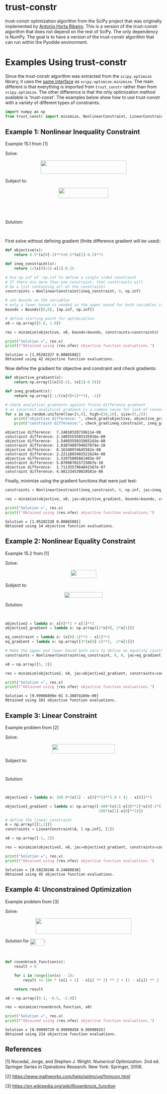 # trust-constr

trust-constr optimization algorithm from the SciPy project that was originally implemented by [Antonio Horta Ribeiro](https://github.com/antonior92). This is a version of the trust-constr algorithm that does not depend on the rest of SciPy. The only dependency is NumPy. The goal is to have a version of the trust-constr algorithm that can run within the Pyodide environment.

# Examples Using trust-constr

Since the trust-constr algorithm was extracted from the `scipy.optimize` library, it uses the [same interface](https://docs.scipy.org/doc/scipy/reference/generated/scipy.optimize.minimize.html#scipy.optimize.minimize) as `scipy.optimize.minimize`. The main different is that everything is imported from `trust_constr` rather than from `scipy.optimize`. The other difference is that the only optimization method available is 'trust-const'. The examples below show how to use trust-constr with a variety of different types of constraints.


```python
import numpy as np
from trust_constr import minimize, NonlinearConstraint, LinearConstraint, Bounds, check_grad
```

## Example 1: Nonlinear Inequality Constraint
Example 15.1 from [1]

Solve:
<p align="center"><img src="svgs/28fdfb7a1d96af9198fc716e27c095ae.svg?invert_in_darkmode" align=middle width=276.69084134999997pt height=42.80407395pt/></p>
Subject to:
<p align="center"><img src="svgs/fdf4422614269144ef7f80731ca33e4a.svg?invert_in_darkmode" align=middle width=159.27210584999997pt height=32.990165999999995pt/></p>
<p align="center"><img src="svgs/565e576a78a7b581fe3c9ecf27b229d3.svg?invert_in_darkmode" align=middle width=39.5318286pt height=12.82874835pt/></p>
<p align="center"><img src="svgs/565e576a78a7b581fe3c9ecf27b229d3.svg?invert_in_darkmode" align=middle width=39.5318286pt height=12.82874835pt/></p>

Solution: <p align="center"><img src="svgs/babd0d08a2217bc8ce1f60222e098e93.svg?invert_in_darkmode" align=middle width=155.03058119999997pt height=16.438356pt/></p>


First solve without defining gradient (finite difference gradient will be used):


```python
def objective(x):
    return 0.5*(x[0]-2)**2+0.5*(x[1]-0.5)**2

def ineq_constraint(x):
    return 1/(x[0]+1)-x[1]-0.25

# Use np.inf of -np.inf to define a single sided constraint
# If there are more than one constraint, that constraints will 
# be a list containing all of the constraints
constraints = NonlinearConstraint(ineq_constraint, 0, np.inf)

# set bounds on the variables
# only a lower bound is needed so the upper bound for both variables is set to np.inf
bounds = Bounds([0,0], [np.inf, np.inf])

# define starting point for optimization
x0 = np.array([5.0, 1.0])

res = minimize(objective, x0, bounds=bounds, constraints=constraints)

print("Solution =", res.x)
print(f"Obtained using {res.nfev} objective function evaluations.")
```

    Solution = [1.95282327 0.08865882]
    Obtained using 42 objective function evaluations.


Now define the gradient for objective and constraint and check gradients:


```python
def objective_gradient(x):
    return np.array([(x[0]-2), (x[1]-0.5)])

def ineq_gradient(x):
    return np.array([-1/((x[0]+1)**2), -1])

# check analytical gradients against finite difference gradient
# an incorrect analytical gradient is a common cause for lack of convergence to a true minimum
for x in np.random.uniform(low=[0,0], high=[10,10], size=(5,2)):
    print("objective difference: ", check_grad(objective, objective_gradient, x))
    print("constraint difference:", check_grad(ineq_constraint, ineq_gradient, x))


```

    objective difference:  7.24810320719611e-08
    constraint difference: 2.1805555505335916e-08
    objective difference:  1.5409355031965243e-08
    constraint difference: 1.8387489794657874e-10
    objective difference:  8.16340974645582e-08
    constraint difference: 2.2211865402521624e-08
    objective difference:  1.51975085661403e-07
    constraint difference: 5.070987015715067e-10
    objective difference:  1.7113557964841567e-07
    constraint difference: 4.981334539820581e-08


Finally, minimize using the gradient functions that were just test:


```python
constraints = NonlinearConstraint(ineq_constraint, 0, np.inf, jac=ineq_gradient)

res = minimize(objective, x0, jac=objective_gradient, bounds=bounds, constraints=constraints)

print("Solution =", res.x)
print(f"Obtained using {res.nfev} objective function evaluations.")
```

    Solution = [1.95282328 0.08865881]
    Obtained using 14 objective function evaluations.


## Example 2: Nonlinear Equality Constraint
Example 15.2 from [1]

Solve:

<p align="center"><img src="svgs/2fee2fcbc6493f2dfed3044b1532bbbe.svg?invert_in_darkmode" align=middle width=82.19939475pt height=26.303252249999996pt/></p>

Subject to:

<p align="center"><img src="svgs/3bedd9434e5c8c145c46787c6cd9af74.svg?invert_in_darkmode" align=middle width=124.1169798pt height=18.312383099999998pt/></p>

Solution:
<p align="center"><img src="svgs/6e7b6b6a241ed9fb63a931886262f6a4.svg?invert_in_darkmode" align=middle width=96.58287705pt height=16.438356pt/></p>




```python
objective2 = lambda x: x[0]**2 + x[1]**2
objective2_gradient = lambda x: np.array([2*x[0], 2*x[1]])

eq_constraint = lambda x: (x[0]-1)**3 - x[1]**2
eq_gradient = lambda x: np.array([3*(x[0]-1)**2, -2*x[1]]) 

# Make the upper and lower bound both zero to define an equality constraint
constraints = NonlinearConstraint(eq_constraint, 0, 0, jac=eq_gradient) 

x0 = np.array([5, 2])

res = minimize(objective2, x0, jac=objective2_gradient, constraints=constraints)

print("Solution =", res.x)
print(f"Obtained using {res.nfev} objective function evaluations.")
```

    Solution = [9.99966899e-01 3.36074169e-09]
    Obtained using 181 objective function evaluations.


## Example 3: Linear Constraint
Example problem from [2]

Solve:

<p align="center"><img src="svgs/224a59c0b33c11009e0b5de29effd0e4.svg?invert_in_darkmode" align=middle width=202.6216566pt height=29.654885699999998pt/></p>

Subject to:

<p align="center"><img src="svgs/278cd1acde20484153c1e2b358a714e0.svg?invert_in_darkmode" align=middle width=76.49143425pt height=13.789957499999998pt/></p>


Solution:

<p align="center"><img src="svgs/313de0b35c1215a65b80c1a3a53e9d32.svg?invert_in_darkmode" align=middle width=171.4689999pt height=16.438356pt/></p>


```python
objective3 = lambda x: 100.0*(x[1] - x[0]**2)**2.0 + (1 - x[0])**2

objective3_gradient = lambda x: np.array([-400*(x[1]-x[0]**2)*x[0]-2*(1-x[0]),
                                          200*(x[1]-x[0]**2)])

# define the linear constraint
A = np.array([[1,2]])
constraints = LinearConstraint(A, [-np.inf], [1])

x0 = np.array([-1, 2])

res = minimize(objective3, x0, jac=objective3_gradient, constraints=constraints)

print("Solution =", res.x)
print(f"Obtained using {res.nfev} objective function evaluations.")
```

    Solution = [0.50220246 0.24889838]
    Obtained using 45 objective function evaluations.


## Example 4: Unconstrained Optimization
Example problem from [3]

Solve:

<p align="center"><img src="svgs/68eac75e5d74e3f0cbaf01f89339a552.svg?invert_in_darkmode" align=middle width=308.680977pt height=49.9887465pt/></p>

Solution for <img src="svgs/9aad22a1f10eb2f672ffc52c46eac498.svg?invert_in_darkmode" align=middle width=45.13680929999999pt height=22.465723500000017pt/>:

<p align="center"><img src="svgs/2320eb38cb2a4f6c8ab1fe49826b4749.svg?invert_in_darkmode" align=middle width=83.9495745pt height=16.438356pt/></p>



```python
def rosenbrock_function(x):
    result = 0

    for i in range(len(x) - 1):
        result += 100 * (x[i + 1] - x[i] ** 2) ** 2 + (1 - x[i]) ** 2

    return result

x0 = np.array([0.1, -0.5, -5.0])

res = minimize(rosenbrock_function, x0)

print("Solution =", res.x)
print(f"Obtained using {res.nfev} objective function evaluations.")
```

    Solution = [0.99999729 0.99999458 0.99998915]
    Obtained using 224 objective function evaluations.


## References
[1] Nocedal, Jorge, and Stephen J. Wright. *Numerical Optimization*. 2nd ed. Springer Series in Operations Research. New York: Springer, 2006.

[2] https://www.mathworks.com/help/optim/ug/fmincon.html

[3] https://en.wikipedia.org/wiki/Rosenbrock_function

